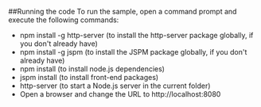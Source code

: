 ##Running the code
To run the sample, open a command prompt and execute the following commands:

 -  npm install -g http-server (to install the http-server package globally, if you don't already have)
 -  npm install -g jspm (to install the JSPM package globally, if you don't already have)
 -  npm install (to install node.js dependencies)
 -  jspm install (to install front-end packages)
 -  http-server (to start a Node.js server in the current folder)
 -  Open a browser and change the URL to http://localhost:8080
